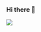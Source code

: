 ### Hi there 👋

<img style="max-width: 20px;" src="https://image.flaticon.com/icons/png/512/61/61109.png"></img>

